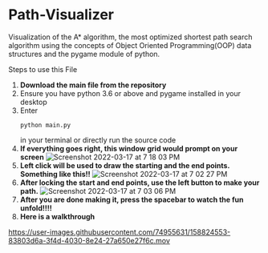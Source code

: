 # Path-Visualizer
Visualization of the A* algorithm, the most optimized shortest path search algorithm using the concepts of Object Oriented Programming(OOP) data structures and the pygame module of python.

Steps to use this File
1. **Download the main file from the repository**
2. Ensure you have python 3.6 or above and pygame installed in your desktop
3. Enter <pre><code>python main.py</pre></code> in your terminal or directly run the source code
4. **If everything goes right, this window grid would prompt on your screen**
![Screenshot 2022-03-17 at 7 18 03 PM](https://user-images.githubusercontent.com/74955631/158822821-b1194a29-febe-4f86-b6b8-51e777acce33.png)
5. **Left click will be used to draw the starting and the end points. Something like this!!**
![Screenshot 2022-03-17 at 7 02 27 PM](https://user-images.githubusercontent.com/74955631/158823331-141c9a51-fe6b-4aca-8b80-46d54a8cc919.png)
6. **After locking the start and end points, use the left button to make your path.**
![Screenshot 2022-03-17 at 7 03 06 PM](https://user-images.githubusercontent.com/74955631/158823525-fc07af83-5e39-4247-823c-fea4d0bcd24d.png)
7. **After you are done making it, press the spacebar to watch the fun unfold!!!!**
8. **Here is a walkthrough**

https://user-images.githubusercontent.com/74955631/158824553-83803d6a-3f4d-4030-8e24-27a650e27f6c.mov

